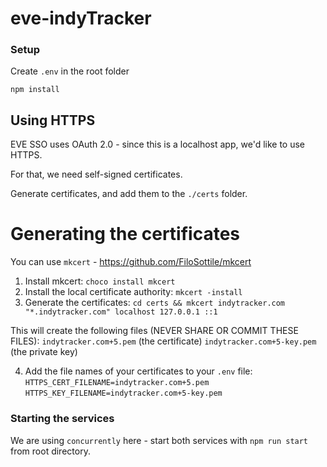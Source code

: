 # eve-indyTracker

### Setup

Create `.env` in the root folder

`npm install`

## Using HTTPS

EVE SSO uses OAuth 2.0 - since this is a localhost app, we'd like to use HTTPS.

For that, we need self-signed certificates.

Generate certificates, and add them to the `./certs` folder.

# Generating the certificates

You can use `mkcert` - https://github.com/FiloSottile/mkcert

1. Install mkcert:
   `choco install mkcert`
2. Install the local certificate authority:
   `mkcert -install`
3. Generate the certificates:
   `cd certs && mkcert indytracker.com "*.indytracker.com" localhost 127.0.0.1 ::1`

This will create the following files (NEVER SHARE OR COMMIT THESE FILES):
`indytracker.com+5.pem` (the certificate)
`indytracker.com+5-key.pem` (the private key)

4. Add the file names of your certificates to your `.env` file:
   `HTTPS_CERT_FILENAME=indytracker.com+5.pem`
   `HTTPS_KEY_FILENAME=indytracker.com+5-key.pem`

### Starting the services

We are using `concurrently` here - start both services with `npm run start` from root directory.
